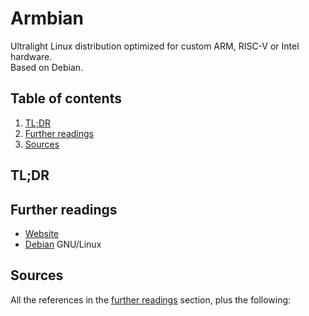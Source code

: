 # Armbian

Ultralight Linux distribution optimized for custom ARM, RISC-V or Intel hardware.<br/>
Based on Debian.

## Table of contents <!-- omit in toc -->

1. [TL;DR](#tldr)
1. [Further readings](#further-readings)
1. [Sources](#sources)

## TL;DR

## Further readings

- [Website]
- [Debian] GNU/Linux

## Sources

All the references in the [further readings] section, plus the following:

<!-- project's references -->
[website]: https://www.armbian.com/

<!-- internal references -->
[debian]: debian.md
[further readings]: #further-readings

<!-- external references -->
